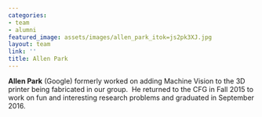 ```yaml
---
categories:
- team
- alumni
featured_image: assets/images/allen_park_itok=js2pk3XJ.jpg
layout: team
link: ''
title: Allen Park
---
```


**Allen Park** (Google) formerly worked on adding Machine Vision to the 3D printer being fabricated in our group.  He returned to the CFG in Fall 2015 to work on fun and interesting research problems and graduated in September 2016.
